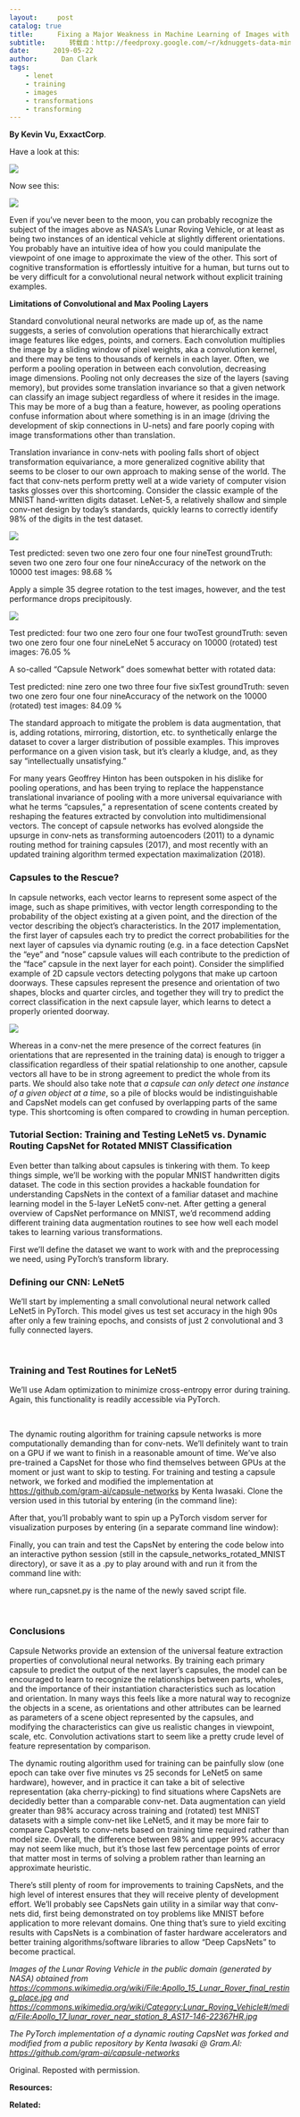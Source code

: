 ```yaml
---
layout:     post
catalog: true
title:      Fixing a Major Weakness in Machine Learning of Images with Hinton’s Capsule Networks
subtitle:      转载自：http://feedproxy.google.com/~r/kdnuggets-data-mining-analytics/~3/MnEFjgbP64M/machine-learning-images-hinton-capsule-networks.html
date:      2019-05-22
author:      Dan Clark
tags:
    - lenet
    - training
    - images
    - transformations
    - transforming
---
```


**By Kevin Vu, ExxactCorp**.

Have a look at this:

![](https://i0.wp.com/blog.exxactcorp.com/wp-content/uploads/2019/03/Lunar_Rover_Apollo_17.jpg?zoom=1.25&resize=600%2C600&ssl=1)


Now see this:

![](https://i0.wp.com/blog.exxactcorp.com/wp-content/uploads/2019/03/Lunar_Roving_Vehicle_-_GPN-2000-001122.jpg?zoom=1.25&resize=573%2C599&ssl=1)


Even if you’ve never been to the moon, you can probably recognize the subject of the images above as NASA’s Lunar Roving Vehicle, or at least as being two instances of an identical vehicle at slightly different orientations. You probably have an intuitive idea of how you could manipulate the viewpoint of one image to approximate the view of the other. This sort of cognitive transformation is effortlessly intuitive for a human, but turns out to be very difficult for a convolutional neural network without explicit training examples.

**Limitations of Convolutional and Max Pooling Layers**

Standard convolutional neural networks are made up of, as the name suggests, a series of convolution operations that hierarchically extract image features like edges, points, and corners. Each convolution multiplies the image by a sliding window of pixel weights, aka a convolution kernel, and there may be tens to thousands of kernels in each layer. Often, we perform a pooling operation in between each convolution, decreasing image dimensions. Pooling not only decreases the size of the layers (saving memory), but provides some translation invariance so that a given network can classify an image subject regardless of where it resides in the image. This may be more of a bug than a feature, however, as pooling operations confuse information about where something is in an image (driving the development of skip connections in U-nets) and fare poorly coping with image transformations other than translation.

Translation invariance in conv-nets with pooling falls short of object transformation equivariance, a more generalized cognitive ability that seems to be closer to our own approach to making sense of the world. The fact that conv-nets perform pretty well at a wide variety of computer vision tasks glosses over this shortcoming. Consider the classic example of the MNIST hand-written digits dataset. LeNet-5, a relatively shallow and simple conv-net design by today’s standards, quickly learns to correctly identify 98% of the digits in the test dataset.

![](https://i1.wp.com/blog.exxactcorp.com/wp-content/uploads/2019/03/mnist_8.png?zoom=1.25&resize=372%2C79&ssl=1)


Test predicted: seven two one zero four one four nineTest groundTruth: seven two one zero four one four nineAccuracy of the network on the 10000 test images: 98.68 %

Apply a simple 35 degree rotation to the test images, however, and the test performance drops precipitously.

![](https://i0.wp.com/blog.exxactcorp.com/wp-content/uploads/2019/03/unnamed.png?zoom=1.25&resize=372%2C79&ssl=1)


Test predicted: four two one zero four one four twoTest groundTruth: seven two one zero four one four nineLeNet 5 accuracy on 10000 (rotated) test images: 76.05 %

A so-called “Capsule Network” does somewhat better with rotated data:

Test predicted: nine zero one two three four five sixTest groundTruth: seven two one zero four one four nineAccuracy of the network on the 10000 (rotated) test images: 84.09 %

The standard approach to mitigate the problem is data augmentation, that is, adding rotations, mirroring, distortion, etc. to synthetically enlarge the dataset to cover a larger distribution of possible examples. This improves performance on a given vision task, but it’s clearly a kludge, and, as they say “intellectually unsatisfying.”

For many years Geoffrey Hinton has been outspoken in his dislike for pooling operations, and has been trying to replace the happenstance translational invariance of pooling with a more universal equivariance with what he terms “capsules,” a representation of scene contents created by reshaping the features extracted by convolution into multidimensional vectors. The concept of capsule networks has evolved alongside the upsurge in conv-nets as transforming autoencoders (2011) to a dynamic routing method for training capsules (2017), and most recently with an updated training algorithm termed expectation maximalization (2018).

### Capsules to the Rescue?

In capsule networks, each vector learns to represent some aspect of the image, such as shape primitives, with vector length corresponding to the probability of the object existing at a given point, and the direction of the vector describing the object’s characteristics. In the 2017 implementation, the first layer of capsules each try to predict the correct probabilities for the next layer of capsules via dynamic routing (e.g. in a face detection CapsNet the “eye” and “nose” capsule values will each contribute to the prediction of the “face” capsule in the next layer for each point). Consider the simplified example of 2D capsule vectors detecting polygons that make up cartoon doorways. These capsules represent the presence and orientation of two shapes, blocks and quarter circles, and together they will try to predict the correct classification in the next capsule layer, which learns to detect a properly oriented doorway.

![](https://i2.wp.com/blog.exxactcorp.com/wp-content/uploads/2019/03/capsule_doorway.png?zoom=1.25&resize=618%2C798&ssl=1)


Whereas in a conv-net the mere presence of the correct features (in orientations that are represented in the training data) is enough to trigger a classification regardless of their spatial relationship to one another, capsule vectors all have to be in strong agreement to predict the whole from its parts. We should also take note that *a capsule can only detect one instance of a given object at a time*, so a pile of blocks would be indistinguishable and CapsNet models can get confused by overlapping parts of the same type. This shortcoming is often compared to crowding in human perception.

### Tutorial Section: Training and Testing LeNet5 vs. Dynamic Routing CapsNet for Rotated MNIST Classification

Even better than talking about capsules is tinkering with them. To keep things simple, we’ll be working with the popular MNIST handwritten digits dataset. The code in this section provides a hackable foundation for understanding CapsNets in the context of a familiar dataset and machine learning model in the 5-layer LeNet5 conv-net. After getting a general overview of CapsNet performance on MNIST, we’d recommend adding different training data augmentation routines to see how well each model takes to learning various transformations.

First we’ll define the dataset we want to work with and the preprocessing we need, using PyTorch’s transform library.

### Defining our CNN: LeNet5

We’ll start by implementing a small convolutional neural network called LeNet5 in PyTorch. This model gives us test set accuracy in the high 90s after only a few training epochs, and consists of just 2 convolutional and 3 fully connected layers.

 

### Training and Test Routines for LeNet5

We’ll use Adam optimization to minimize cross-entropy error during training. Again, this functionality is readily accessible via PyTorch.


 

The dynamic routing algorithm for training capsule networks is more computationally demanding than for conv-nets. We’ll definitely want to train on a GPU if we want to finish in a reasonable amount of time. We’ve also pre-trained a CapsNet for those who find themselves between GPUs at the moment or just want to skip to testing. For training and testing a capsule network, we forked and modified the implementation at https://github.com/gram-ai/capsule-networks by Kenta Iwasaki. Clone the version used in this tutorial by entering (in the command line):

After that, you’ll probably want to spin up a PyTorch visdom server for visualization purposes by entering (in a separate command line window):

Finally, you can train and test the CapsNet by entering the code below into an interactive python session (still in the capsule_networks_rotated_MNIST directory), or save it as a .py to play around with and run it from the command line with:

where run_capsnet.py is the name of the newly saved script file.

 

### Conclusions

Capsule Networks provide an extension of the universal feature extraction properties of convolutional neural networks. By training each primary capsule to predict the output of the next layer’s capsules, the model can be encouraged to learn to recognize the relationships between parts, wholes, and the importance of their instantiation characteristics such as location and orientation. In many ways this feels like a more natural way to recognize the objects in a scene, as orientations and other attributes can be learned as parameters of a scene object represented by the capsules, and modifying the characteristics can give us realistic changes in viewpoint, scale, etc. Convolution activations start to seem like a pretty crude level of feature representation by comparison.

The dynamic routing algorithm used for training can be painfully slow (one epoch can take over five minutes vs 25 seconds for LeNet5 on same hardware), however, and in practice it can take a bit of selective representation (aka cherry-picking) to find situations where CapsNets are decidedly better than a comparable conv-net. Data augmentation can yield greater than 98% accuracy across training and (rotated) test MNIST datasets with a simple conv-net like LeNet5, and it may be more fair to compare CapsNets to conv-nets based on training time required rather than model size. Overall, the difference between 98% and upper 99% accuracy may not seem like much, but it’s those last few percentage points of error that matter most in terms of solving a problem rather than learning an approximate heuristic.

There’s still plenty of room for improvements to training CapsNets, and the high level of interest ensures that they will receive plenty of development effort. We’ll probably see CapsNets gain utility in a similar way that conv-nets did, first being demonstrated on toy problems like MNIST before application to more relevant domains. One thing that’s sure to yield exciting results with CapsNets is a combination of faster hardware accelerators and better training algorithms/software libraries to allow “Deep CapsNets” to become practical.

*Images of the Lunar Roving Vehicle in the public domain (generated by NASA) obtained from https://commons.wikimedia.org/wiki/File:Apollo_15_Lunar_Rover_final_resting_place.jpg and https://commons.wikimedia.org/wiki/Category:Lunar_Roving_Vehicle#/media/File:Apollo_17_lunar_rover_near_station_8_AS17-146-22367HR.jpg*

*The PyTorch implementation of a dynamic routing CapsNet was forked and modified from a public repository by Kenta Iwasaki @ Gram.AI: https://github.com/gram-ai/capsule-networks*

Original. Reposted with permission.

**Resources:**

**Related:**



 

